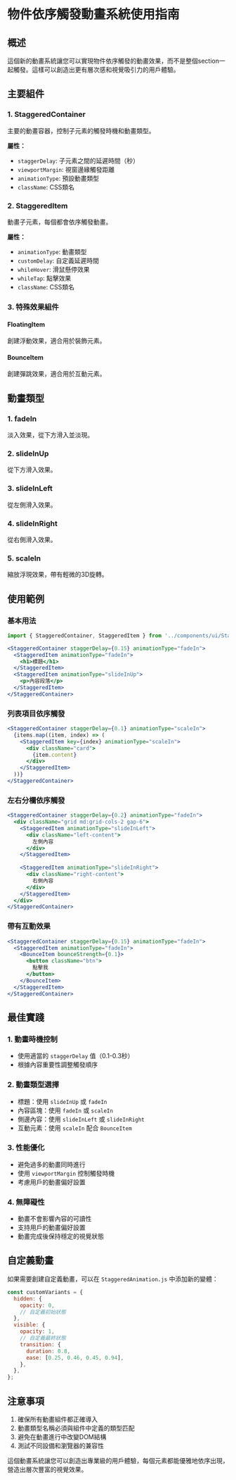 # 物件依序觸發動畫系統使用指南

## 概述

這個新的動畫系統讓您可以實現物件依序觸發的動畫效果，而不是整個section一起觸發。這樣可以創造出更有層次感和視覺吸引力的用戶體驗。

## 主要組件

### 1. StaggeredContainer
主要的動畫容器，控制子元素的觸發時機和動畫類型。

**屬性：**
- `staggerDelay`: 子元素之間的延遲時間（秒）
- `viewportMargin`: 視窗邊緣觸發距離
- `animationType`: 預設動畫類型
- `className`: CSS類名

### 2. StaggeredItem
動畫子元素，每個都會依序觸發動畫。

**屬性：**
- `animationType`: 動畫類型
- `customDelay`: 自定義延遲時間
- `whileHover`: 滑鼠懸停效果
- `whileTap`: 點擊效果
- `className`: CSS類名

### 3. 特殊效果組件

#### FloatingItem
創建浮動效果，適合用於裝飾元素。

#### BounceItem
創建彈跳效果，適合用於互動元素。

## 動畫類型

### 1. fadeIn
淡入效果，從下方滑入並淡現。

### 2. slideInUp
從下方滑入效果。

### 3. slideInLeft
從左側滑入效果。

### 4. slideInRight
從右側滑入效果。

### 5. scaleIn
縮放浮現效果，帶有輕微的3D旋轉。

## 使用範例

### 基本用法

```jsx
import { StaggeredContainer, StaggeredItem } from '../components/ui/StaggeredAnimation';

<StaggeredContainer staggerDelay={0.15} animationType="fadeIn">
  <StaggeredItem animationType="fadeIn">
    <h1>標題</h1>
  </StaggeredItem>
  <StaggeredItem animationType="slideInUp">
    <p>內容段落</p>
  </StaggeredItem>
</StaggeredContainer>
```

### 列表項目依序觸發

```jsx
<StaggeredContainer staggerDelay={0.1} animationType="scaleIn">
  {items.map((item, index) => (
    <StaggeredItem key={index} animationType="scaleIn">
      <div className="card">
        {item.content}
      </div>
    </StaggeredItem>
  ))}
</StaggeredContainer>
```

### 左右分欄依序觸發

```jsx
<StaggeredContainer staggerDelay={0.2} animationType="fadeIn">
  <div className="grid md:grid-cols-2 gap-6">
    <StaggeredItem animationType="slideInLeft">
      <div className="left-content">
        左側內容
      </div>
    </StaggeredItem>
    
    <StaggeredItem animationType="slideInRight">
      <div className="right-content">
        右側內容
      </div>
    </StaggeredItem>
  </div>
</StaggeredContainer>
```

### 帶有互動效果

```jsx
<StaggeredContainer staggerDelay={0.15} animationType="fadeIn">
  <StaggeredItem animationType="fadeIn">
    <BounceItem bounceStrength={0.1}>
      <button className="btn">
        點擊我
      </button>
    </BounceItem>
  </StaggeredItem>
</StaggeredContainer>
```

## 最佳實踐

### 1. 動畫時機控制
- 使用適當的 `staggerDelay` 值（0.1-0.3秒）
- 根據內容重要性調整觸發順序

### 2. 動畫類型選擇
- 標題：使用 `slideInUp` 或 `fadeIn`
- 內容區塊：使用 `fadeIn` 或 `scaleIn`
- 側邊內容：使用 `slideInLeft` 或 `slideInRight`
- 互動元素：使用 `scaleIn` 配合 `BounceItem`

### 3. 性能優化
- 避免過多的動畫同時進行
- 使用 `viewportMargin` 控制觸發時機
- 考慮用戶的動畫偏好設置

### 4. 無障礙性
- 動畫不會影響內容的可讀性
- 支持用戶的動畫偏好設置
- 動畫完成後保持穩定的視覺狀態

## 自定義動畫

如果需要創建自定義動畫，可以在 `StaggeredAnimation.js` 中添加新的變體：

```jsx
const customVariants = {
  hidden: {
    opacity: 0,
    // 自定義初始狀態
  },
  visible: {
    opacity: 1,
    // 自定義最終狀態
    transition: {
      duration: 0.8,
      ease: [0.25, 0.46, 0.45, 0.94],
    },
  },
};
```

## 注意事項

1. 確保所有動畫組件都正確導入
2. 動畫類型名稱必須與組件中定義的類型匹配
3. 避免在動畫進行中改變DOM結構
4. 測試不同設備和瀏覽器的兼容性

這個動畫系統讓您可以創造出專業級的用戶體驗，每個元素都能優雅地依序出現，營造出層次豐富的視覺效果。

